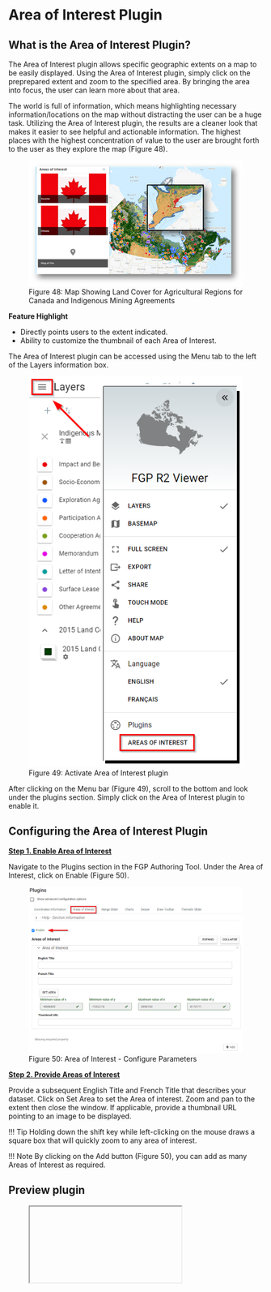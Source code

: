 # Area of Interest Plugin
## What is the Area of Interest Plugin?

The Area of Interest plugin allows specific geographic extents on a map to be easily displayed. Using the Area of Interest plugin, simply click on the preprepared extent and zoom to the specified area. By bringing the area into focus, the user can learn more about that area. 

The world is full of information, which means highlighting necessary information/locations on the map without distracting the user can be a huge task. Utilizing the Area of Interest plugin, the results are a cleaner look that makes it easier to see helpful and actionable information. The highest places with the highest concentration of value to the user are brought forth to the user as they explore the map (Figure 48).

<figure>
  <img src="../../assets/en/aoi/fig1.png"/>
  <figcaption>Figure 48: Map Showing Land Cover for Agricultural Regions for Canada and Indigenous Mining Agreements</figcaption>
</figure>



**Feature Highlight**

- Directly points users to the extent indicated.
- Ability to customize the thumbnail of each Area of Interest.

The Area of Interest plugin can be accessed using the <emp>Menu tab</emp> to the left of the Layers information box.

<figure>
  <img src="../../assets/en/aoi/fig2.png"/>
  <figcaption>Figure 49: Activate Area of Interest plugin</figcaption>
</figure>

After clicking on the <emp>Menu bar</emp> (Figure 49), scroll to the bottom and look under the <emp>plugins</emp> section. Simply click on the <emp>Area of Interest</emp> plugin to enable it.

## Configuring the Area of Interest Plugin

**<u>Step 1. Enable Area of Interest</u>**

Navigate to the <emp>Plugins</emp> section in the FGP Authoring Tool. Under the <emp>Area of Interest</emp>, click on <emp>Enable</emp> (Figure 50).

<figure>
  <img src="../../assets/en/aoi/fig3.png"/>
  <figcaption>Figure 50: Area of Interest - Configure Parameters</figcaption>
</figure>

**<u>Step 2. Provide Areas of Interest</u>**

Provide a subsequent <emp>English Title</emp> and <emp>French Title</emp> that describes your dataset. Click on <emp>Set Area</emp> to set the Area of interest. Zoom and pan to the extent then close the window. If applicable, provide a thumbnail URL pointing to an image to be displayed.

!!! Tip
    Holding down the shift key while left-clicking on the mouse draws a square box that will quickly zoom to any area of interest.

!!! Note
    By clicking on the Add button (Figure 50), you can add as many Areas of Interest as required.

## Preview plugin

<figure>
  <iframe id="iframe1" allowfullscreen=true importance = high data-src="https://negice.github.io/usecase/aoi/samples/aoi-index1.html"></iframe>
</figure>
